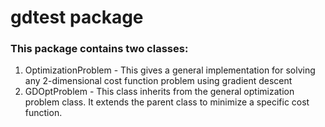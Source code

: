 # gdtest package

### This package contains two classes:
1. OptimizationProblem - This gives a general implementation for solving any 2-dimensional cost function problem using gradient descent
2. GDOptProblem - This class inherits from the general optimization problem class.  It extends the parent class to minimize a specific cost function.